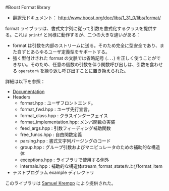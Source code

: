 #Boost Format library

- 翻訳元ドキュメント： <http://www.boost.org/doc/libs/1_31_0/libs/format/>

format ライブラリは、書式文字列に従って引数を書式化するクラスを提供する。これは `printf` と同様に動作するが、二つの大きな違いがある： 

- format は引数を内部のストリームに送る。そのため完全に型安全であり、また自ずとあらゆるユーザ定義型をサポートする。
- 強く型付けされた format の文脈では省略記号 (`...`) を正しく使うことができない。そのため、任意の個数の引数を伴う関数呼び出しは、引数を食わせる `operator%` を繰り返し呼び出すことに置き換えられた。

詳細は以下を参照：

- [Documentation](./format/format.md)
- Headers
    - format.hpp : ユーザフロントエンド。
    - format_fwd.hpp : ユーザ先行宣言。
    - format_class.hpp : クラスインターフェイス
    - format_implementation.hpp: メンバ関数の実装
    - feed_args.hpp : 引数フィーディング補助関数
    - free_funcs.hpp : 自由関数定義
    - parsing.hpp : 書式文字列パージングのコード
    - group.hpp : グループ引数およびマニピュレータのための補助的な構造体
    - exceptions.hpp : ライブラリで使用する例外
    - internals.hpp : 補助的な構造体stream_format_stateおよびformat_item
- テストプログラム example ディレクトリ

このライブラリは [Samuel Krempp](http://www.boost.org/doc/libs/1_31_0/people/samuel_krempp.htm) により提供された。

